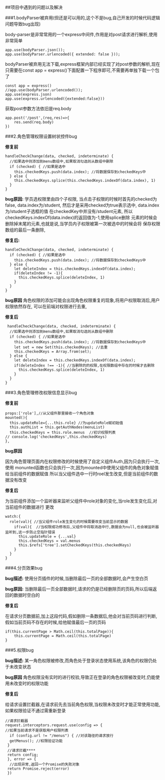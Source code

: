 ##项目中遇到的问题以及解决

###1.bodyParser被弃用(但还是可以用的,这个不是bug,自己开发的时候代码逻辑问题导致bug出现)

body-parser是非常常用的一个express中间件,作用是对post请求进行解析,使用非常简单
    
    app.use(bodyParser.json()); 
    app.use(bodyParser.urlencoded({ extended: false }));

bodyParser被弃用无法下载,express框架内部已经实现了对post参数的解析,现在只需要在const app = express()下面配置一下程序即可,不需要再单独下载一个包了

    const app = express()
    //app.use(bodyParser.urlencoded());
    app.use(express.json)
    app.use(express.urlencoded({extended:false}))

获取post参数方法依旧是req.body

    app.post('/post',(req,res)=>{
        res.send(req.body)
    })

###2.角色管理权限设置树状控件bug

**修复前**
    
    handleCheckChange(data, checked, indeterminate) {
      //如果选中则添加到menu数组中,如果取消勾选则从数组中删除
      if (checked) { //如果是选中
        this.checkedKeys.push(data.index); //将数据保存到checkedKeys中
      } else {
        this.checkedKeys.splice(this.checkedKeys.indexOf(data.index), 1)
      }
    }

**bug原因:** 学员选权限里由四个子权限, 当点击子权限的时候时首先的checked为false, data.index为/student, 
 然后才是采用checked为true表示选中, data.index为/student子选框的值
在checkedKey中并没有/student元素, 所以checkedKeys.indexOf(data.index)的返回值为-1,使用splice删除
元素的时候会删除掉末尾的元素,也就是说,当学员内子权限被第一次被选中的时候会将 保存权限数组的最后一条删除,

**修复后:**
        
    handleCheckChange(data, checked, indeterminate) {
      if (checked) { //如果是选中
        this.checkedKeys.push(data.index); //将数据保存到checkedKeys中
      } else {
        let deleteIndex = this.checkedKeys.indexOf(data.index);
        if(deleteIndex != -1){
          this.checkedKeys.splice(deleteIndex, 1)
        }
      }
    }

**bug原因** 角色权限的添加可能会出现角色权限重复的现象,将用户权限取消后,用户权限依然存在,
可以在前端对权限进行去重,

**修复后**

     handleCheckChange(data, checked, indeterminate) {
      //如果选中则添加到menu数组中,如果取消勾选则从数组中删除
      if (checked) { //如果是选中
        this.checkedKeys.push(data.index); //将数据保存到checkedKeys中
        let set = new Set(this.checkedKeys); //去重
        this.checkedKeys = Array.from(set);
      } else {
        let deleteIndex = this.checkedKeys.indexOf(data.index);
        if(deleteIndex !== -1){ //当删除的的权限,在权限数组中存在的时候才去删除
          this.checkedKeys.splice(deleteIndex, 1)
        }
      }
    }

###3.角色管理修改权限信息显示bug

**修复前**
  
    props:['role'],//从父组件那里接收一个角色对象
    mounted(){
      this.updateRole={...this.role} //为updateRole赋初始值
      this.authList = this.getAuthNodes(menuList)
      this.checkedKeys = this.role.menus  //初识权限列表
    // console.log('checkedKeys',this.checkedKeys)
    },

**bug原因**

因为角色管理页面内在权限修改的时候使用了自定义组件Auth,因为只会执行一次,使用
monunted函数也只会执行一次,因为mounted中使用父组件的角色对象赋值给当前组件的数据赋值
所以当父组件选中一行时roel发生改变,但是当前组件的数据没有改变

**修复后**
 
为当前组件添加一个监听器来监听父组件中role对象的变化,当role发生变化后,对当前组件的数据进行
更改

    watch:{
      role(val){ //当父组件role发生变化的时候需要改变当前显示的数据
        if(val){  //当权限成功修改后,父组件中将取消选中行,数据会为null,也会被监听器监听到,这一步防止空指针错误
          this.updateRole = {...val}
          this.checkedKeys = val.menus
          this.$refs['tree'].setCheckedKeys(this.checkedKeys)
        }
      }
    }

###4.分页效果bug

**bug描述:** 使用分页插件的时候,当删除最后一页的全部数据时,会产生空白页

**bug原因:** 当删除最后一页全部数据时,请求的仍是已经删除页的页码,所以后端返回的数据时空白的

**修复后** 

在请求分页数据前,加上这段代码,假如删除一条数据后,他会对当前页码进行判断,假如当前页码不存在的时候,给他赋值最后一页的页码

    if(this.currentPage > Math.ceil(this.totalPage)){
        this.currentPage = Math.ceil(this.totalPage)
    }

###5.权限bug

**bug描述:**  某一角色权限被修改,而角色处于登录状态使用系统,该角色的权限仍处于未改变状态

**bug原因**   角色权限没有实时的进行校验,导致正在登录的角色权限被改变时,仍能使用未改变时的权限功能

**修复后** 
 
给请求设置拦截器,在请求前先去当前角色权限,当权限未改变时才能正常使用功能,如果权限验证不通过需重新登录

    //请求拦截器
    request.interceptors.request.use(config => {
    //如果当前请求不是获取用户权限列表
      if (config.url != "/menus") { //对该路径的请求放行
      getMenus(); //权限验证功能
     }
     //请求拦截****
     return config;
     }, error => { 
      //出现异常,返回一个Promise的失败对象
     return Promise.reject(error)
     })
